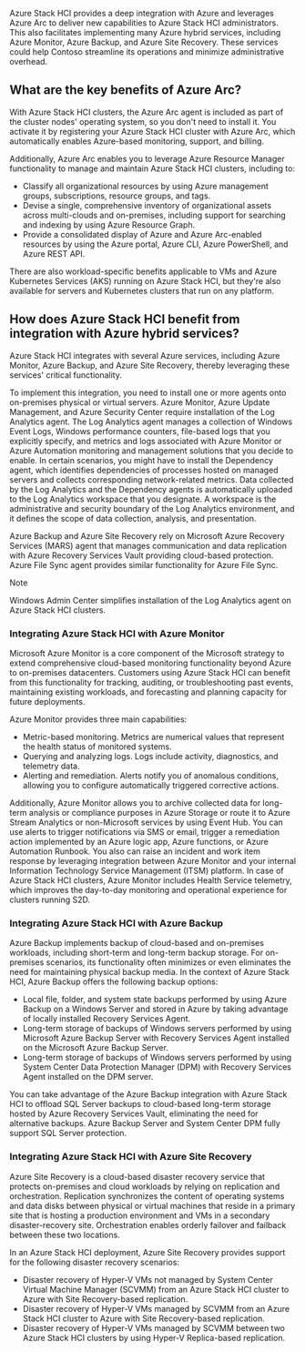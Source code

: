 Azure Stack HCI provides a deep integration with Azure and leverages Azure Arc to deliver new capabilities to Azure Stack HCI administrators. This also facilitates implementing many Azure hybrid services, including Azure Monitor, Azure Backup, and Azure Site Recovery. These services could help Contoso streamline its operations and minimize administrative overhead.

## What are the key benefits of Azure Arc?

With Azure Stack HCI clusters, the Azure Arc agent is included as part of the cluster nodes' operating system, so you don't need to install it. You activate it by registering your Azure Stack HCI cluster with Azure Arc, which automatically enables Azure-based monitoring, support, and billing.

Additionally, Azure Arc enables you to leverage Azure Resource Manager functionality to manage and maintain Azure Stack HCI clusters, including to:

- Classify all organizational resources by using Azure management groups, subscriptions, resource groups, and tags.
- Devise a single, comprehensive inventory of organizational assets across multi-clouds and on-premises, including support for searching and indexing by using Azure Resource Graph.
- Provide a consolidated display of Azure and Azure Arc-enabled resources by using the Azure portal, Azure CLI, Azure PowerShell, and Azure REST API.

There are also workload-specific benefits applicable to VMs and Azure Kubernetes Services (AKS) running on Azure Stack HCI, but they're also available for servers and Kubernetes clusters that run on any platform.

## How does Azure Stack HCI benefit from integration with Azure hybrid services?

Azure Stack HCI integrates with several Azure services, including Azure Monitor, Azure Backup, and Azure Site Recovery, thereby leveraging these services' critical functionality.

To implement this integration, you need to install one or more agents onto on-premises physical or virtual servers. Azure Monitor, Azure Update Management, and Azure Security Center require installation of the Log Analytics agent. The Log Analytics agent manages a collection of Windows Event Logs, Windows performance counters, file-based logs that you explicitly specify, and metrics and logs associated with Azure Monitor or Azure Automation monitoring and management solutions that you decide to enable. In certain scenarios, you might have to install the Dependency agent, which identifies dependencies of processes hosted on managed servers and collects corresponding network-related metrics. Data collected by the Log Analytics and the Dependency agents is automatically uploaded to the Log Analytics workspace that you designate. A workspace is the administrative and security boundary of the Log Analytics environment, and it defines the scope of data collection, analysis, and presentation.

Azure Backup and Azure Site Recovery rely on Microsoft Azure Recovery Services (MARS) agent that manages communication and data replication with Azure Recovery Services Vault providing cloud-based protection. Azure File Sync agent provides similar functionality for Azure File Sync.

> [!NOTE]
> Windows Admin Center simplifies installation of the Log Analytics agent on Azure Stack HCI clusters.

### Integrating Azure Stack HCI with Azure Monitor

Microsoft Azure Monitor is a core component of the Microsoft strategy to extend comprehensive cloud-based monitoring functionality beyond Azure to on-premises datacenters. Customers using Azure Stack HCI can benefit from this functionality for tracking, auditing, or troubleshooting past events, maintaining existing workloads, and forecasting and planning capacity for future deployments.

Azure Monitor provides three main capabilities:

- Metric-based monitoring. Metrics are numerical values that represent the health status of monitored systems.
- Querying and analyzing logs. Logs include activity, diagnostics, and telemetry data.
- Alerting and remediation. Alerts notify you of anomalous conditions, allowing you to configure automatically triggered corrective actions.

Additionally, Azure Monitor allows you to archive collected data for long-term analysis or compliance purposes in Azure Storage or route it to Azure Stream Analytics or non-Microsoft services by using Event Hub. You can use alerts to trigger notifications via SMS or email, trigger a remediation action implemented by an Azure logic app, Azure functions, or Azure Automation Runbook. You also can raise an incident and work item response by leveraging integration between Azure Monitor and your internal Information Technology Service Management (ITSM) platform. In case of Azure Stack HCI clusters, Azure Monitor includes Health Service telemetry, which improves the day-to-day monitoring and operational experience for clusters running S2D.

### Integrating Azure Stack HCI with Azure Backup

Azure Backup implements backup of cloud-based and on-premises workloads, including short-term and long-term backup storage. For on-premises scenarios, its functionality often minimizes or even eliminates the need for maintaining physical backup media. In the context of Azure Stack HCI, Azure Backup offers the following backup options:

- Local file, folder, and system state backups performed by using Azure Backup on a Windows Server and stored in Azure by taking advantage of locally installed Recovery Services Agent.
- Long-term storage of backups of Windows servers performed by using Microsoft Azure Backup Server with Recovery Services Agent installed on the Microsoft Azure Backup Server.
- Long-term storage of backups of Windows servers performed by using System Center Data Protection Manager (DPM) with Recovery Services Agent installed on the DPM server.

You can take advantage of the Azure Backup integration with Azure Stack HCI to offload SQL Server backups to cloud-based long-term storage hosted by Azure Recovery Services Vault, eliminating the need for alternative backups. Azure Backup Server and System Center DPM fully support SQL Server protection.

### Integrating Azure Stack HCI with Azure Site Recovery

Azure Site Recovery is a cloud-based disaster recovery service that protects on-premises and cloud workloads by relying on replication and orchestration. Replication synchronizes the content of operating systems and data disks between physical or virtual machines that reside in a primary site that is hosting a production environment and VMs in a secondary disaster-recovery site. Orchestration enables orderly failover and failback between these two locations.

In an Azure Stack HCI deployment, Azure Site Recovery provides support for the following disaster recovery scenarios:

- Disaster recovery of Hyper-V VMs not managed by System Center Virtual Machine Manager (SCVMM) from an Azure Stack HCI cluster to Azure with Site Recovery-based replication.
- Disaster recovery of Hyper-V VMs managed by SCVMM from an Azure Stack HCI cluster to Azure with Site Recovery-based replication.
- Disaster recovery of Hyper-V VMs managed by SCVMM between two Azure Stack HCI clusters by using Hyper-V Replica-based replication.
